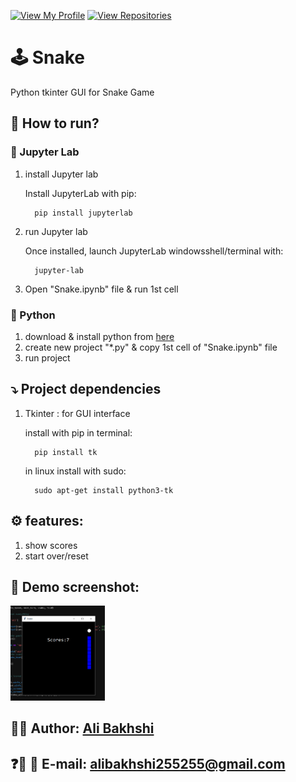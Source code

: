 [![View My Profile](https://img.shields.io/badge/View-My_Profile-blue?logo=GitHub)](https://github.com/bakhshiali)
[![View Repositories](https://img.shields.io/badge/View-My_Repositories-green?logo=GitHub)](https://github.com/bakhshiali?tab=repositories)
# 🕹️ Snake
  Python tkinter GUI for Snake Game
## 📜 How to run?
### 🧪 Jupyter Lab
  1) install Jupyter lab
  
      Install JupyterLab with pip:
      ```
        pip install jupyterlab
        ```
  2) run Jupyter lab
  
      Once installed, launch JupyterLab windowsshell/terminal with:
      ```
        jupyter-lab
        ```
  3) Open "Snake.ipynb" file & run 1st cell
  
### 🐍 Python 

  1) download & install python from [here](https://www.python.org/downloads/)
  2) create new project "*.py" & copy 1st cell of "Snake.ipynb" file
  3) run project

## ⤵️ Project dependencies
  1) Tkinter : for GUI interface
  
      install with pip in terminal:
      ```
        pip install tk
        ```
      in linux install with sudo:
      ```
        sudo apt-get install python3-tk 
        ```
## ⚙️ features:
  1) show scores
  2) start over/reset

## 📸 Demo screenshot:

<img src='./Snake.png' width=30% height=30%></img>

## 👨‍💻 Author: [Ali Bakhshi](https://github.com/bakhshiali)

## ❓🔔 📧 E-mail: alibakhshi255255@gmail.com

